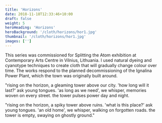 ```yaml
---
title: 'Horizons'
date: 2018-11-18T12:33:46+10:00
draft: false
weight: 5
heroHeading: 'Horizons'
heroBackground: '/cloth/horizons/hor1.jpg'
thumbnail: '/cloth/horizons/hor1.jpg'
images: ['']
---
```


This series was commissioned for Splitting the Atom exhibition at Contemporary Arts Centre in Vilnius, Lithuania. I used natural dyeing and cyanotype techniques to create cloth that will gradually change colour over time. The works respond to the planned decommissioning of the Ignalina Power Plant, which the town was originally built around. 

"rising on the horizon, a gleaming tower above our city. 
'how long will it last?' ask young tongues. 
'as long as we need', we whisper, memories woven on every street. the tower pulses power day and night. 

"rising on the horizon, a spiky tower above ruins. 
'what is this place?' ask young tongues. 
'an old home', we whisper, walking on forgotten roads. 
the tower is empty, swaying on ghostly ground." 

